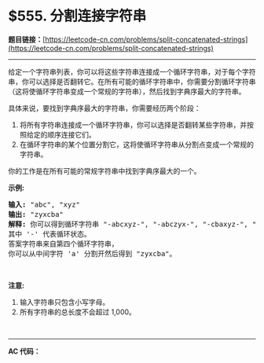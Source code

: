 # $555. 分割连接字符串

**题目链接：**[https://leetcode-cn.com/problems/split-concatenated-strings](https://leetcode-cn.com/problems/split-concatenated-strings)

---

<div class="content__1Y2H">
 <div class="notranslate">
  <p>给定一个字符串列表，你可以将这些字符串连接成一个循环字符串，对于每个字符串，你可以选择是否翻转它。在所有可能的循环字符串中，你需要分割循环字符串（这将使循环字符串变成一个常规的字符串），然后找到字典序最大的字符串。</p> 
  <p>具体来说，要找到字典序最大的字符串，你需要经历两个阶段：</p> 
  <ol> 
   <li>将所有字符串连接成一个循环字符串，你可以选择是否翻转某些字符串，并按照给定的顺序连接它们。</li> 
   <li>在循环字符串的某个位置分割它，这将使循环字符串从分割点变成一个常规的字符串。</li> 
  </ol> 
  <p>你的工作是在所有可能的常规字符串中找到字典序最大的一个。</p> 
  <p><strong>示例:</strong></p> 
  <pre class="language-text"><strong>输入:</strong> "abc", "xyz"
<strong>输出:</strong> "zyxcba"
<strong>解释:</strong> 你可以得到循环字符串 "-abcxyz-", "-abczyx-", "-cbaxyz-", "-cbazyx-"，
其中 '-' 代表循环状态。 
答案字符串来自第四个循环字符串， 
你可以从中间字符 'a' 分割开然后得到 "zyxcba"。
</pre> 
  <p>&nbsp;</p> 
  <p><strong>注意:</strong></p> 
  <ol> 
   <li>输入字符串只包含小写字母。</li> 
   <li>所有字符串的总长度不会超过 1,000。</li> 
  </ol> 
  <p>&nbsp;</p> 
 </div>
</div>

---

**AC 代码：**

```java

```